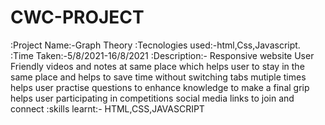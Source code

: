 # CWC-PROJECT
:Project Name:-Graph Theory
:Tecnologies used:-html,Css,Javascript.
:Time Taken:-5/8/2021-16/8/2021
:Description:-
Responsive website
User Friendly
videos and notes at same place which helps user to stay in the same place and helps to save time without switching tabs mutiple times
helps user practise questions to enhance knowledge to make a final grip
helps user participating in competitions
social media links to join and connect
:skills learnt:-
HTML,CSS,JAVASCRIPT
